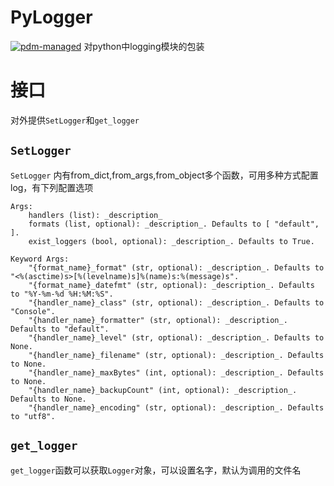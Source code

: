 # PyLogger
[![pdm-managed](https://img.shields.io/badge/pdm-managed-blueviolet)](https://pdm.fming.dev)
对python中logging模块的包装

# 接口
对外提供`SetLogger`和`get_logger`

## `SetLogger`
`SetLogger` 内有from_dict,from_args,from_object多个函数，可用多种方式配置log，有下列配置选项


    Args:
        handlers (list): _description_
        formats (list, optional): _description_. Defaults to [ "default", ].
        exist_loggers (bool, optional): _description_. Defaults to True.

    Keyword Args:
        "{format_name}_format" (str, optional): _description_. Defaults to "<%(asctime)s>[%(levelname)s]%(name)s:%(message)s".
        "{format_name}_datefmt" (str, optional): _description_. Defaults to "%Y-%m-%d %H:%M:%S".
        "{handler_name}_class" (str, optional): _description_. Defaults to "Console".
        "{handler_name}_formatter" (str, optional): _description_. Defaults to "default".
        "{handler_name}_level" (str, optional): _description_. Defaults to None.
        "{handler_name}_filename" (str, optional): _description_. Defaults to None.
        "{handler_name}_maxBytes" (int, optional): _description_. Defaults to None.
        "{handler_name}_backupCount" (int, optional): _description_. Defaults to None.
        "{handler_name}_encoding" (str, optional): _description_. Defaults to "utf8".

## `get_logger`
`get_logger`函数可以获取`Logger`对象，可以设置名字，默认为调用的文件名